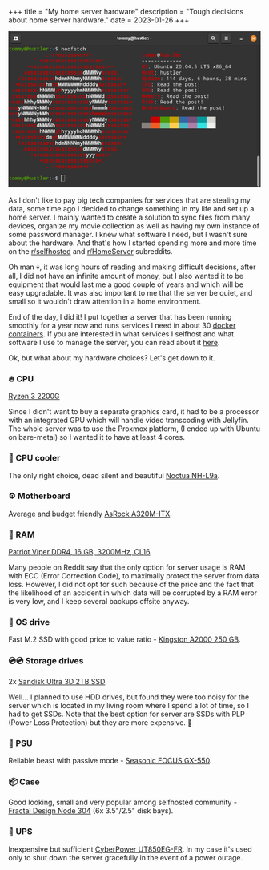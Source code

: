 +++
title = "My home server hardware"
description = "Tough decisions about home server hardware."
date = 2023-01-26
+++

![Neofetch pic](hustler-neofetch.jpg)

As I don't like to pay big tech companies for services that are stealing my data, some time ago I decided to change something in my life and set up a home server. I mainly wanted to create a solution to sync files from many devices, organize my movie collection as well as having my own instance of some password manager. I knew what software I need, but I wasn't sure about the hardware. And that's how I started spending more and more time on the [r/selfhosted][selfhosted] and [r/HomeServer][homeserver] subreddits. 

Oh man 💀, it was long hours of reading and making difficult decisions, after all, I did not have an infinite amount of money, but I also wanted it to be equipment that would last me a good couple of years and which will be easy upgradable. It was also important to me that the server be quiet, and small so it wouldn't draw attention in a home environment.

End of the day, I did it! I put together a server that has been running smoothly for a year now and runs services I need in about 30 [docker containers][docker-containers]. If you are interested in what services I selfhost and what software I use to manage the server, you can read about it [here][homeserver-repo].

Ok, but what about my hardware choices? Let's get down to it.

### 🔥 CPU
[Ryzen 3 2200G][cpu] 

Since I didn't want to buy a separate graphics card, it had to be a processor with an integrated GPU which will handle video transcoding with Jellyfin. The whole server was to use the Proxmox platform, (I ended up with Ubuntu on bare-metal) so I wanted it to have at least 4 cores.

### 💨 CPU cooler
The only right choice, dead silent and beautiful [Noctua NH-L9a][cpu-cooler].

### ⚙️ Motherboard
Average and budget friendly [AsRock A320M-ITX][mobo].

### 📝 RAM
[Patriot Viper DDR4, 16 GB, 3200MHz, CL16][ram]

Many people on Reddit say that the only option for server usage is RAM with ECC (Error Correction Code), to maximally protect the server from data loss. However, I did not opt for such because of the price and the fact that the likelihood of an accident in which data will be corrupted by a RAM error is very low, and I keep several backups offsite anyway.

### 💾 OS drive
Fast M.2 SSD with good price to value ratio - [Kingston A2000 250 GB][os-drive].

### 💿💿 Storage drives
2x [Sandisk Ultra 3D 2TB SSD][storage-drives]

Well... I planned to use HDD drives, but found they were too noisy for the server which is located in my living room where I spend a lot of time, so I had to get SSDs. Note that the best option for server are SSDs with PLP (Power Loss Protection) but they are more expensive. 🤨

### 🔌 PSU
Reliable beast with passive mode - [Seasonic FOCUS GX-550][psu].

### 📦 Case
Good looking, small and very popular among selfhosted community - [Fractal Design Node 304][case] (6x 3.5"/2.5" disk bays).

### 🔋 UPS
Inexpensive but sufficient [CyberPower UT850EG-FR][ups]. In my case it's used only to shut down the server gracefully in the event of a power outage.

[selfhosted]: https://www.reddit.com/r/selfhosted/
[homeserver]: https://www.reddit.com/r/HomeServer/
[docker-containers]: https://www.docker.com/resources/what-container/
[homeserver-repo]: https://git.vercetti.cc/mr-vercetti/homeserver
[cpu]: https://www.amd.com/en/products/apu/amd-ryzen-3-2200g
[cpu-cooler]: https://noctua.at/en/nh-l9a-am4
[mobo]: https://www.asrock.com/mb/AMD/A320M-ITX/index.asp
[ram]: https://viper.patriotmemory.com/products/viper-4-blackout-ddr4-performance-memory-ram-viper-gaming-by-patriot-memory
[os-drive]: https://www.kingston.com/en/support/technical/products/sa2000
[storage-drives]: https://www.westerndigital.com/en-us/products/internal-drives/sandisk-ultra-3d-sata-iii-ssd#SDSSDH3-2T00-G25
[psu]: https://seasonic.com/focus-gx
[case]: https://www.fractal-design.com/products/cases/node/node-304/black/
[ups]: https://www.cyberpower.com/eu/en/product/sku/ut850eg-fr